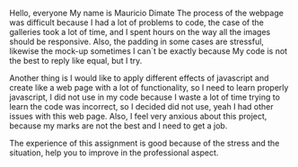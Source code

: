 Hello, everyone
My name is Mauricio Dimate
The process of the webpage was difficult because I had a lot of problems to code, the case of the galleries took a lot of time, and  I spent hours on the way all the images should be responsive. Also, the padding in some cases are stressful, likewise the mock-up sometimes  I can´t be exactly because My code is not the best to reply like equal, but I try.

Another thing is I would like to apply different effects of javascript and create like a web page with a lot of functionality, so I need to learn properly javascript, I did not use in my code because I waste a lot of time trying to learn the code was incorrect, so I decided did not use, yeah I had other issues with this web page. Also, I feel very anxious about this project, because my marks are not the best and I need to get a job. 

The experience of this assignment is good because of the stress and the situation, help you to improve in the professional aspect.